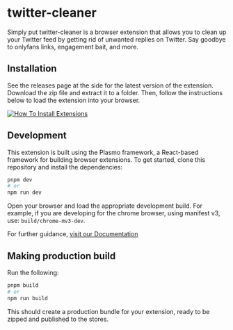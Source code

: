 # twitter-cleaner

Simply put twitter-cleaner is a browser extension that allows you to clean up your Twitter feed by getting rid of unwanted replies on Twitter. Say goodbye to onlyfans links, engagement bait, and more.


## Installation

See the releases page at the side for the latest version of the extension. Download the zip file and extract it to a folder. Then, follow the instructions below to load the extension into your browser.

[![How To Install Extensions](https://img.youtube.com/vi/oswjtLwCUqg/maxresdefault.jpg)](https://www.youtube.com/watch?v=oswjtLwCUqg)

## Development

This extension is built using the Plasmo framework, a React-based framework for building browser extensions. To get started, clone this repository and install the dependencies:

```bash
pnpm dev
# or
npm run dev
```

Open your browser and load the appropriate development build. For example, if you are developing for the chrome browser, using manifest v3, use: `build/chrome-mv3-dev`.

For further guidance, [visit our Documentation](https://docs.plasmo.com/)

## Making production build

Run the following:

```bash
pnpm build
# or
npm run build
```

This should create a production bundle for your extension, ready to be zipped and published to the stores.

